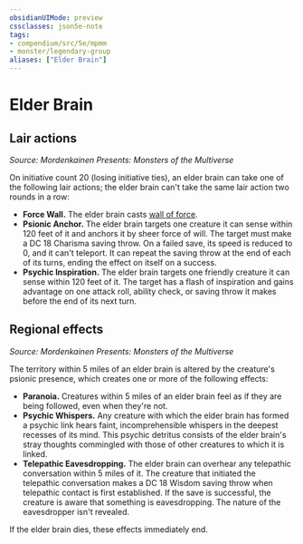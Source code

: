 ```yaml
---
obsidianUIMode: preview
cssclasses: json5e-note
tags:
- compendium/src/5e/mpmm
- monster/legendary-group
aliases: ["Elder Brain"]
---
```

# Elder Brain

## Lair actions
_Source: Mordenkainen Presents: Monsters of the Multiverse_

On initiative count 20 (losing initiative ties), an elder brain can take one of the following lair actions; the elder brain can't take the same lair action two rounds in a row:

- **Force Wall.** The elder brain casts [wall of force](/2-Mechanics/CLI/spells/wall-of-force.md).  
- **Psionic Anchor.** The elder brain targets one creature it can sense within 120 feet of it and anchors it by sheer force of will. The target must make a DC 18 Charisma saving throw. On a failed save, its speed is reduced to 0, and it can't teleport. It can repeat the saving throw at the end of each of its turns, ending the effect on itself on a success.  
- **Psychic Inspiration.** The elder brain targets one friendly creature it can sense within 120 feet of it. The target has a flash of inspiration and gains advantage on one attack roll, ability check, or saving throw it makes before the end of its next turn.  

## Regional effects
_Source: Mordenkainen Presents: Monsters of the Multiverse_

The territory within 5 miles of an elder brain is altered by the creature's psionic presence, which creates one or more of the following effects:

- **Paranoia.** Creatures within 5 miles of an elder brain feel as if they are being followed, even when they're not.  
- **Psychic Whispers.** Any creature with which the elder brain has formed a psychic link hears faint, incomprehensible whispers in the deepest recesses of its mind. This psychic detritus consists of the elder brain's stray thoughts commingled with those of other creatures to which it is linked.  
- **Telepathic Eavesdropping.** The elder brain can overhear any telepathic conversation within 5 miles of it. The creature that initiated the telepathic conversation makes a DC 18 Wisdom saving throw when telepathic contact is first established. If the save is successful, the creature is aware that something is eavesdropping. The nature of the eavesdropper isn't revealed.  

If the elder brain dies, these effects immediately end.